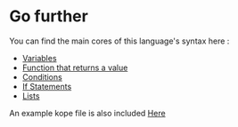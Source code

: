 # Go further


You can find the main cores of this language's syntax here :
- [Variables](./variables.md)
- [Function that returns a value](./function_with_return.md)
- [Conditions](./conditions.md)
- [If Statements](./if_statements.md)
- [Lists](./lists.md)

An example kope file is also included [Here](../../language-example/main.kop)